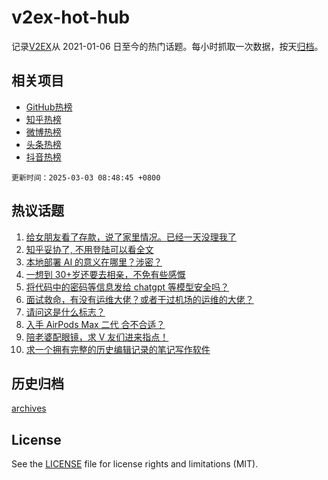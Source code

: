 # v2ex-hot-hub

 记录[V2EX](https://www.v2ex.com/)从 2021-01-06 日至今的热门话题。每小时抓取一次数据，按天[归档](archives)。
 
 ## 相关项目

- [GitHub热榜](https://github.com/lonnyzhang423/github-hot-hub)
- [知乎热榜](https://github.com/lonnyzhang423/zhihu-hot-hub)
- [微博热榜](https://github.com/lonnyzhang423/weibo-hot-hub)
- [头条热榜](https://github.com/lonnyzhang423/toutiao-hot-hub)
- [抖音热榜](https://github.com/lonnyzhang423/douyin-hot-hub)


 `更新时间：2025-03-03 08:48:45 +0800`

## 热议话题

1. [给女朋友看了存款，说了家里情况。已经一天没理我了](https://www.v2ex.com/t/1115231)
1. [知乎妥协了, 不用登陆可以看全文](https://www.v2ex.com/t/1115243)
1. [本地部署 AI 的意义在哪里？涉密？](https://www.v2ex.com/t/1115234)
1. [一想到 30+岁还要去相亲，不免有些感慨](https://www.v2ex.com/t/1115202)
1. [将代码中的密码等信息发给 chatgpt 等模型安全吗？](https://www.v2ex.com/t/1115208)
1. [面试救命，有没有运维大佬？或者干过机场的运维的大佬？](https://www.v2ex.com/t/1115247)
1. [请问这是什么标志？](https://www.v2ex.com/t/1115215)
1. [入手 AirPods Max 二代 合不合适？](https://www.v2ex.com/t/1115187)
1. [陪老婆配眼镜，求 V 友们进来指点！](https://www.v2ex.com/t/1115271)
1. [求一个拥有完整的历史编辑记录的笔记写作软件](https://www.v2ex.com/t/1115230)

## 历史归档

[archives](archives)

## License

See the [LICENSE](LICENSE) file for license rights and limitations (MIT).
